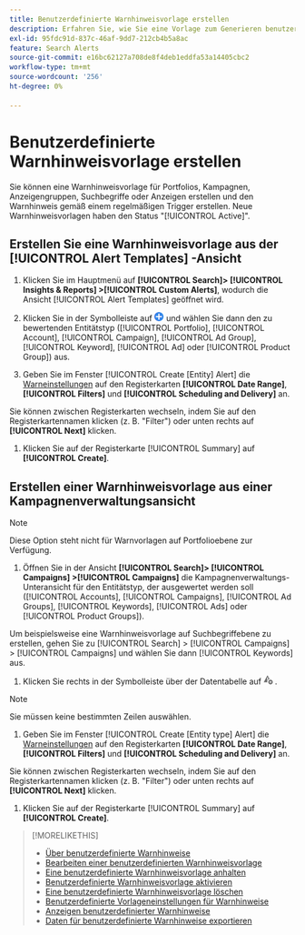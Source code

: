 ```yaml
---
title: Benutzerdefinierte Warnhinweisvorlage erstellen
description: Erfahren Sie, wie Sie eine Vorlage zum Generieren benutzerdefinierter Warnhinweise erstellen.
exl-id: 95fdc91d-837c-46af-9dd7-212cb4b5a8ac
feature: Search Alerts
source-git-commit: e16bc62127a708de8f4deb1eddfa53a14405cbc2
workflow-type: tm+mt
source-wordcount: '256'
ht-degree: 0%

---
```


# Benutzerdefinierte Warnhinweisvorlage erstellen

Sie können eine Warnhinweisvorlage für Portfolios, Kampagnen, Anzeigengruppen, Suchbegriffe oder Anzeigen erstellen und den Warnhinweis gemäß einem regelmäßigen Trigger erstellen. Neue Warnhinweisvorlagen haben den Status &quot;[!UICONTROL Active]&quot;.

## Erstellen Sie eine Warnhinweisvorlage aus der [!UICONTROL Alert Templates] -Ansicht

1. Klicken Sie im Hauptmenü auf **[!UICONTROL Search]> [!UICONTROL Insights & Reports] >[!UICONTROL Custom Alerts]**, wodurch die Ansicht [!UICONTROL Alert Templates] geöffnet wird.

1. Klicken Sie in der Symbolleiste auf ![Erstellen](/help/search-social-commerce/assets/add.png "Erstellen") und wählen Sie dann den zu bewertenden Entitätstyp ([!UICONTROL Portfolio], [!UICONTROL Account], [!UICONTROL Campaign], [!UICONTROL Ad Group], [!UICONTROL Keyword], [!UICONTROL Ad] oder [!UICONTROL Product Group]) aus.

1. Geben Sie im Fenster [!UICONTROL Create \[Entity\] Alert] die [Warneinstellungen](alert-template-settings.md) auf den Registerkarten **[!UICONTROL Date Range]**, **[!UICONTROL Filters]** und **[!UICONTROL Scheduling and Delivery]** an.

Sie können zwischen Registerkarten wechseln, indem Sie auf den Registerkartennamen klicken (z. B. &quot;Filter&quot;) oder unten rechts auf **[!UICONTROL Next]** klicken.

1. Klicken Sie auf der Registerkarte [!UICONTROL Summary] auf **[!UICONTROL Create]**.

## Erstellen einer Warnhinweisvorlage aus einer Kampagnenverwaltungsansicht

>[!NOTE]
>
>Diese Option steht nicht für Warnvorlagen auf Portfolioebene zur Verfügung.

1. Öffnen Sie in der Ansicht **[!UICONTROL Search]> [!UICONTROL Campaigns] >[!UICONTROL Campaigns]** die Kampagnenverwaltungs-Unteransicht für den Entitätstyp, der ausgewertet werden soll ([!UICONTROL Accounts], [!UICONTROL Campaigns], [!UICONTROL Ad Groups], [!UICONTROL Keywords], [!UICONTROL Ads] oder [!UICONTROL Product Groups]).

Um beispielsweise eine Warnhinweisvorlage auf Suchbegriffebene zu erstellen, gehen Sie zu [!UICONTROL Search] > [!UICONTROL Campaigns] > [!UICONTROL Campaigns] und wählen Sie dann [!UICONTROL Keywords] aus.

1. Klicken Sie rechts in der Symbolleiste über der Datentabelle auf ![Warnhinweis erstellen](/help/search-social-commerce/assets/add-alert.png "Warnhinweis erstellen") .

>[!NOTE]
>
>Sie müssen keine bestimmten Zeilen auswählen.

1. Geben Sie im Fenster [!UICONTROL Create \[Entity type\] Alert] die [Warneinstellungen](alert-template-settings.md) auf den Registerkarten **[!UICONTROL Date Range]**, **[!UICONTROL Filters]** und **[!UICONTROL Scheduling and Delivery]** an.

Sie können zwischen Registerkarten wechseln, indem Sie auf den Registerkartennamen klicken (z. B. &quot;Filter&quot;) oder unten rechts auf **[!UICONTROL Next]** klicken.

1. Klicken Sie auf der Registerkarte [!UICONTROL Summary] auf **[!UICONTROL Create]**.

>[!MORELIKETHIS]
>
>* [Über benutzerdefinierte Warnhinweise](alert-about.md)
>* [Bearbeiten einer benutzerdefinierten Warnhinweisvorlage](alert-template-edit.md)
>* [Eine benutzerdefinierte Warnhinweisvorlage anhalten](alert-template-pause.md)
>* [Benutzerdefinierte Warnhinweisvorlage aktivieren](alert-template-activate.md)
>* [Eine benutzerdefinierte Warnhinweisvorlage löschen](alert-template-delete.md)
>* [Benutzerdefinierte Vorlageneinstellungen für Warnhinweise](alert-template-settings.md)
>* [Anzeigen benutzerdefinierter Warnhinweise](alert-view.md)
>* [Daten für benutzerdefinierte Warnhinweise exportieren](alert-export-data.md)
